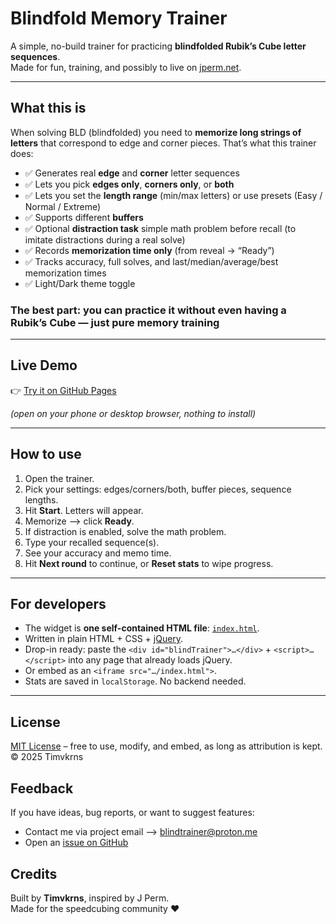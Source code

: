 # Blindfold Memory Trainer

A simple, no-build trainer for practicing **blindfolded Rubik’s Cube letter sequences**.  
Made for fun, training, and possibly to live on [jperm.net](https://jperm.net/).

---

## What this is

When solving BLD (blindfolded) you need to **memorize long strings of letters** that correspond to edge and corner pieces. That’s what this trainer does:

- ✅ Generates real **edge** and **corner** letter sequences  
- ✅ Lets you pick **edges only**, **corners only**, or **both**  
- ✅ Lets you set the **length range** (min/max letters) or use presets (Easy / Normal / Extreme)  
- ✅ Supports different **buffers** 
- ✅ Optional **distraction task** simple math problem before recall (to imitate distractions during a real solve)
- ✅ Records **memorization time only** (from reveal → “Ready”)  
- ✅ Tracks accuracy, full solves, and last/median/average/best memorization times  
- ✅ Light/Dark theme toggle


### The best part: you can practice it without even having a Rubik’s Cube — just pure memory training

---

## Live Demo

👉 [Try it on GitHub Pages](https://tim-977.github.io/blind-trainer/)  

*(open on your phone or desktop browser, nothing to install)*

---

## How to use

1. Open the trainer.  
2. Pick your settings: edges/corners/both, buffer pieces, sequence lengths.  
3. Hit **Start**. Letters will appear.  
4. Memorize --> click **Ready**.  
5. If distraction is enabled, solve the math problem.  
6. Type your recalled sequence(s).  
7. See your accuracy and memo time.  
8. Hit **Next round** to continue, or **Reset stats** to wipe progress.

---

## For developers

- The widget is **one self-contained HTML file**: [`index.html`](./index.html).  
- Written in plain HTML + CSS + [jQuery](https://jquery.com/).  
- Drop-in ready: paste the `<div id="blindTrainer">…</div>` + `<script>…</script>` into any page that already loads jQuery.  
- Or embed as an `<iframe src="…/index.html">`.  
- Stats are saved in `localStorage`. No backend needed.  

---


## License

[MIT License](./LICENSE) – free to use, modify, and embed, as long as attribution is kept.  
© 2025 Timvkrns




## Feedback

If you have ideas, bug reports, or want to suggest features:  
- Contact me via project email --> blindtrainer@proton.me
- Open an [issue on GitHub](https://github.com/Tim-977/blind-trainer/issues)  



## Credits

Built by **Timvkrns**, inspired by J Perm.  
Made for the speedcubing community ❤️

